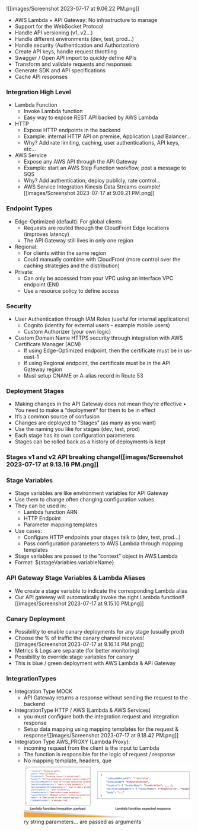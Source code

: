 ![[images/Screenshot 2023-07-17 at 9.06.22 PM.png]]
- AWS Lambda + API Gateway: No infrastructure to manage
- Support for the WebSocket Protocol
- Handle API versioning (v1, v2...)  
- Handle different environments (dev, test, prod...)
- Handle security (Authentication and Authorization)
- Create API keys, handle request throttling
- Swagger / Open API import to quickly define APIs
- Transform and validate requests and responses
- Generate SDK and API specifications
- Cache API responses

### Integration High Level
- Lambda Function
	- Invoke Lambda function
	- Easy way to expose REST API backed by AWS Lambda
- HTTP
	- Expose HTTP endpoints in the backend
	- Example: internal HTTP API on premise, Application Load Balancer...
	- Why? Add rate limiting, caching, user authentications, API keys, etc...
- AWS Service
	- Expose any AWS API through the API Gateway
	- Example: start an AWS Step Function workflow, post a message to SQS
	- Why? Add authentication, deploy publicly, rate control...
	- AWS Service Integration Kinesis Data Streams example![[images/Screenshot 2023-07-17 at 9.09.21 PM.png]]

### Endpoint Types
- Edge-Optimized (default): For global clients
	- Requests are routed through the CloudFront Edge locations (improves latency)
	- The API Gateway still lives in only one region
- Regional:
	- For clients within the same region
	- Could manually combine with CloudFront (more control over the caching strategies and the distribution)
- Private:
	- Can only be accessed from your VPC using an interface VPC endpoint (ENI)
	- Use a resource policy to define access

### Security
- User Authentication through  IAM Roles (useful for internal applications)
	- Cognito (identity for external users – example mobile users)
	- Custom Authorizer (your own logic)
- Custom Domain Name HTTPS security through integration with AWS Certificate Manager (ACM)
	- If using Edge-Optimized endpoint, then the certificate must be in us-east-1
	- If using Regional endpoint, the certificate must be in the API Gateway region
	- Must setup CNAME or A-alias record in Route 53

### Deployment Stages
- Making changes in the API Gateway does not mean they’re effective • You need to make a “deployment” for them to be in effect
- It’s a common source of confusion
- Changes are deployed to “Stages” (as many as you want)
- Use the naming you like for stages (dev, test, prod)
- Each stage has its own configuration parameters
- Stages can be rolled back as a history of deployments is kept

### Stages v1 and v2 API breaking change![[images/Screenshot 2023-07-17 at 9.13.16 PM.png]]

### Stage Variables
- Stage variables are like environment variables for API Gateway
- Use them to change often changing configuration values
- They can be used in:
	- Lambda function ARN
	- HTTP Endpoint
	- Parameter mapping templates
- Use cases:
	- Configure HTTP endpoints your stages talk to (dev, test, prod...)
	- Pass configuration parameters to AWS Lambda through mapping templates
- Stage variables are passed to the ”context” object in AWS Lambda
- Format: ${stageVariables.variableName}

### API Gateway Stage Variables & Lambda Aliases
- We create a stage variable to indicate the corresponding Lambda alias
- Our API gateway will automatically invoke the right Lambda function!![[images/Screenshot 2023-07-17 at 9.15.10 PM.png]]


### Canary Deployment
- Possibility to enable canary deployments for any stage (usually prod)
- Choose the % of traffic the canary channel receives![[images/Screenshot 2023-07-17 at 9.16.14 PM.png]]
- Metrics & Logs are separate (for better monitoring)
- Possibility to override stage variables for canary
- This is blue / green deployment with AWS Lambda & API Gateway

### IntegrationTypes
- Integration Type MOCK
	- API Gateway returns a response without sending the request to the backend
- IntegrationType HTTP / AWS (Lambda & AWS Services)
	- you must configure both the integration request and integration response
	- Setup data mapping using mapping templates for the request & response![[images/Screenshot 2023-07-17 at 9.18.42 PM.png]]
- Integration Type AWS_PROXY (Lambda Proxy):
	- incoming request from the client is the input to Lambda
	- The function is responsible for the logic of request / response
	- No mapping template, headers, que![](images/Screenshot%202023-07-17%20at%209.26.20%20PM.png)ry string parameters... are passed as arguments


